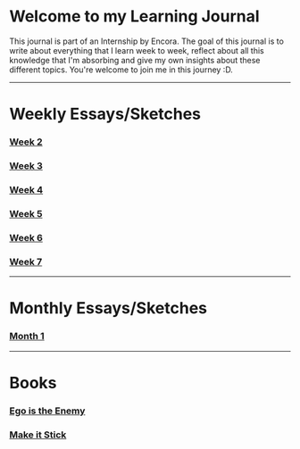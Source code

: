 # Welcome to my Learning Journal
This journal is part of an Internship by Encora. The goal of this journal is to write about everything that I learn week to week, reflect about all this knowledge that I'm absorbing and give my own insights about these different topics.
You're welcome to join me in this journey :D.


***
# Weekly Essays/Sketches
### [Week 2](https://luis-valdez.github.io/Learning-Journal/week2)
### [Week 3](https://luis-valdez.github.io/Learning-Journal/week3)
### [Week 4](https://luis-valdez.github.io/Learning-Journal/week4)
### [Week 5](https://luis-valdez.github.io/Learning-Journal/week5)
### [Week 6](https://luis-valdez.github.io/Learning-Journal/week6)
### [Week 7](https://luis-valdez.github.io/Learning-Journal/week7)
***

# Monthly Essays/Sketches
### [Month 1](http:////luis-valdez.github.io/Learning-Journal/month1)

***
# Books
### [Ego is the Enemy](http://luis-valdez.github.io/Learning-Journal/ego_is_the_enemy)
### [Make it Stick](https://luis-valdez.github.io/Learning-Journal/make_it_stick)

